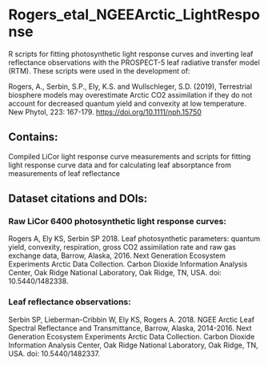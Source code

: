 # Rogers_etal_NGEEArctic_LightResponse
R scripts for fitting photosynthetic light response curves and inverting leaf reflectance observations with the PROSPECT-5 leaf radiative transfer model (RTM).  These scripts were used in the development of: <br>

Rogers, A., Serbin, S.P., Ely, K.S. and Wullschleger, S.D. (2019), Terrestrial biosphere models may overestimate Arctic CO2 assimilation if they do not account for decreased quantum yield and convexity at low temperature. New Phytol, 223: 167-179. https://doi.org/10.1111/nph.15750

## Contains:
Compiled LiCor light response curve measurements and scripts for fitting light response curve data and for calculating leaf absorptance from measurements of leaf reflectance

## Dataset citations and DOIs:
### Raw LiCor 6400 photosynthetic light response curves: 
Rogers A, Ely KS, Serbin SP 2018. Leaf photosynthetic parameters: quantum yield, convexity, respiration, gross CO2 assimilation rate and raw gas exchange data, Barrow, Alaska, 2016. Next Generation Ecosystem Experiments Arctic Data Collection. Carbon Dioxide Information Analysis Center, Oak Ridge National Laboratory, Oak Ridge, TN, USA. doi: 10.5440/1482338.


### Leaf reflectance observations:
Serbin SP, Lieberman-Cribbin W, Ely KS, Rogers A. 2018. NGEE Arctic Leaf Spectral Reflectance and Transmittance, Barrow, Alaska, 2014-2016. Next Generation Ecosystem Experiments Arctic Data Collection. Carbon Dioxide Information Analysis Center, Oak Ridge National Laboratory, Oak Ridge, TN, USA. doi: 10.5440/1482337.
